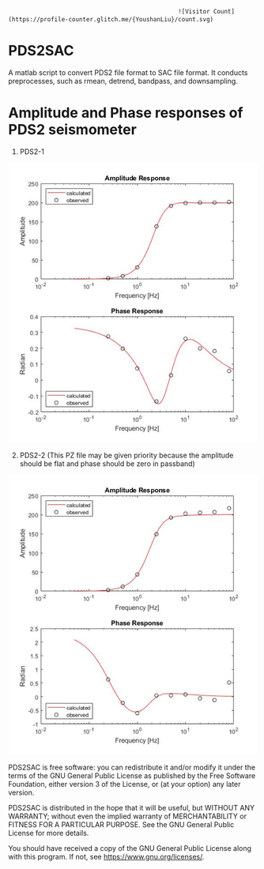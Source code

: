                                                     ![Visitor Count](https://profile-counter.glitch.me/{YoushanLiu}/count.svg)
# 
# PDS2SAC
A matlab script to convert PDS2 file format to SAC file format.
It conducts preprocesses, such as rmean, detrend, bandpass, and downsampling.

# Amplitude and Phase responses of PDS2 seismometer

1. PDS2-1

![Image_text](https://github.com/YoushanLiu/PDS2SAC/blob/main/images/PDS2-1.jpg)

2. PDS2-2 (This PZ file may be given priority because the amplitude should be flat and phase should be zero in passband)

![Image text](https://github.com/YoushanLiu/PDS2SAC/blob/main/images/PDS2-2.jpg)


PDS2SAC is free software: you can redistribute it and/or modify it under the terms of the GNU General Public License as published by the Free Software Foundation, either version 3 of the License, or (at your option) any later version.

PDS2SAC is distributed in the hope that it will be useful, but WITHOUT ANY WARRANTY; without even the implied warranty of MERCHANTABILITY or FITNESS FOR A PARTICULAR PURPOSE. See the GNU General Public License for more details.

You should have received a copy of the GNU General Public License along with this program. If not, see https://www.gnu.org/licenses/.
